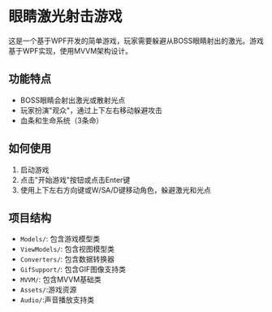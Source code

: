 # 眼睛激光射击游戏

这是一个基于WPF开发的简单游戏，玩家需要躲避从BOSS眼睛射出的激光。游戏基于WPF实现，使用MVVM架构设计。

## 功能特点

- BOSS眼睛会射出激光或散射光点
- 玩家扮演"观众"，通过上下左右移动躲避攻击
- 血条和生命系统（3条命）

## 如何使用

1. 启动游戏
2. 点击"开始游戏"按钮或点击Enter键
4. 使用上下左右方向键或W/SA/D键移动角色，躲避激光和光点


## 项目结构

- `Models/`: 包含游戏模型类
- `ViewModels/`: 包含视图模型类
- `Converters/`: 包含数据转换器
- `GifSupport/`: 包含GIF图像支持类
- `MVVM/`: 包含MVVM基础类
- `Assets/`:游戏资源 
- `Audio/`:声音播放支持类